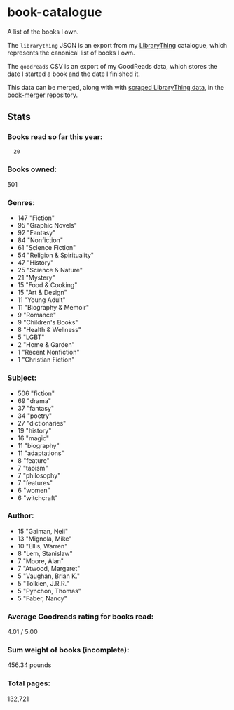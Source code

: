 book-catalogue
==============

A list of the books I own.

The `librarything` JSON is an export from my [LibraryThing](https://www.librarything.com/catalog/tripofmice) catalogue, which represents the canonical list of books I own.

The `goodreads` CSV is an export of my GoodReads data, which stores the date I started a book and the date I finished it.

This data can be merged, along with with [scraped LibraryThing data](https://github.com/mouse-reeve/book-scraper), in the [book-merger](https://github.com/mouse-reeve/book-merger) repository.

## Stats

### Books read so far this year:
      20

### Books owned:
501

### Genres:
- 147 "Fiction"
- 95 "Graphic Novels"
- 92 "Fantasy"
- 84 "Nonfiction"
- 61 "Science Fiction"
- 54 "Religion & Spirituality"
- 47 "History"
- 25 "Science & Nature"
- 21 "Mystery"
- 15 "Food & Cooking"
- 15 "Art & Design"
- 11 "Young Adult"
- 11 "Biography & Memoir"
- 9 "Romance"
- 9 "Children's Books"
- 8 "Health & Wellness"
- 5 "LGBT"
- 2 "Home & Garden"
- 1 "Recent Nonfiction"
- 1 "Christian Fiction"

### Subject:
- 506     "fiction"
- 69     "drama"
- 37     "fantasy"
- 34     "poetry"
- 27     "dictionaries"
- 19     "history"
- 16     "magic"
- 11     "biography"
- 11     "adaptations"
- 8     "feature"
- 7     "taoism"
- 7     "philosophy"
- 7     "features"
- 6     "women"
- 6     "witchcraft"

### Author:
- 15 "Gaiman, Neil"
- 13 "Mignola, Mike"
- 10 "Ellis, Warren"
- 8 "Lem, Stanislaw"
- 7 "Moore, Alan"
- 7 "Atwood, Margaret"
- 5 "Vaughan, Brian K."
- 5 "Tolkien, J.R.R."
- 5 "Pynchon, Thomas"
- 5 "Faber, Nancy"

### Average Goodreads rating for books read:
4.01 / 5.00

### Sum weight of books (incomplete):
456.34 pounds

### Total pages:
132,721

